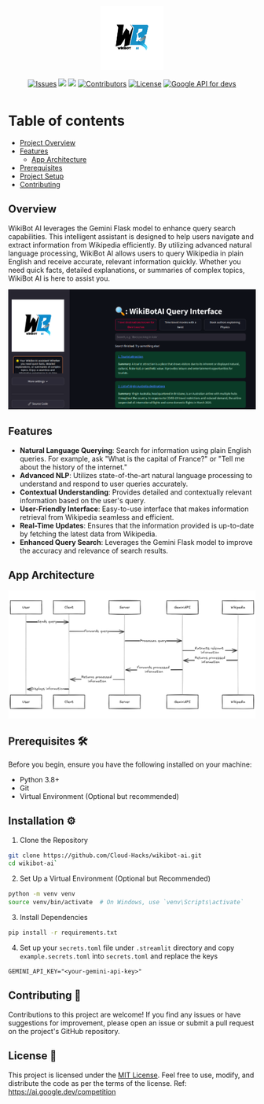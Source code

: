 <p align="center">
<img src="https://raw.githubusercontent.com/Cloud-Hacks/wikibot-ai/main/src/assets/wikibot.png" height="130" alt="WikiBotAI" />
</p>

<p align="center" style="margin-bottom: 50px">
<a href="https://github.com/Cloud-Hacks/wikibot-ai/issues">
        <img src="https://img.shields.io/github/issues/Cloud-Hacks/wikibot-ai" alt="Issues"></a>
    <a href="https://github.com/Cloud-Hacks/wikibot-ai/network/members" alt="Forks">
        <img src="https://img.shields.io/github/forks/Cloud-Hacks/wikibot-ai" /></a>
    <a href="https://github.com/Cloud-Hacks/wikibot-ai/stargazers" alt="Stars">
        <img src="https://img.shields.io/github/stars/Cloud-Hacks/wikibot-ai" /></a>
    <a href="https://github.com/Cloud-Hacks/wikibot-ai/graphs/contributors">
        <img src="https://img.shields.io/github/contributors/Cloud-Hacks/wikibot-ai"
            alt="Contributors"></a>
    <a href="https://github.com/Cloud-Hacks/wikibot-ai/blob/main/LICENSE">
        <img src="https://img.shields.io/github/license/Cloud-Hacks/wikibot-ai"
        alt="License"></a>
    <a href="https://ai.google.dev/">
        <img src="https://img.shields.io/badge/-geminiai-navy"
            alt="Google API for devs"/></a>
</p>

# Table of contents

<!--ts-->
   * [Project Overview](#Overview)
   * [Features](#Features)
      * [App Architecture](#App-Architecture)
   * [Prerequisites](#Prerequisites)
   * [Project Setup](#Installation)
   * [Contributing](#Contributing)
<!--te-->


## Overview  
WikiBot AI leverages the Gemini Flask model to enhance query search capabilities. This intelligent assistant is designed to help users navigate and extract information from Wikipedia efficiently. By utilizing advanced natural language processing, WikiBot AI allows users to query Wikipedia in plain English and receive accurate, relevant information quickly. Whether you need quick facts, detailed explanations, or summaries of complex topics, WikiBot AI is here to assist you.

![alt text](src/assets/app-ui.png)

## Features 
- **Natural Language Querying**: Search for information using plain English queries. For example, ask "What is the capital of France?" or "Tell me about the history of the internet."
- **Advanced NLP**: Utilizes state-of-the-art natural language processing to understand and respond to user queries accurately.
- **Contextual Understanding**: Provides detailed and contextually relevant information based on the user's query.
- **User-Friendly Interface**: Easy-to-use interface that makes information retrieval from Wikipedia seamless and efficient.
- **Real-Time Updates**: Ensures that the information provided is up-to-date by fetching the latest data from Wikipedia.
- **Enhanced Query Search**: Leverages the Gemini Flask model to improve the accuracy and relevance of search results.

## App Architecture

![app workflow](src/assets/app-arch.png)


## Prerequisites 🛠️
Before you begin, ensure you have the following installed on your machine:  
- Python 3.8+
- Git
- Virtual Environment (Optional but recommended)  
   
## Installation ⚙️
1. Clone the Repository  
```bash
git clone https://github.com/Cloud-Hacks/wikibot-ai.git  
cd wikibot-ai`
```
2. Set Up a Virtual Environment (Optional but Recommended)  
```bash
python -m venv venv  
source venv/bin/activate  # On Windows, use `venv\Scripts\activate`
```
3. Install Dependencies  
```bash
pip install -r requirements.txt
```
4. Set up your `secrets.toml` file under `.streamlit` directory and copy `example.secrets.toml` into `secrets.toml` and replace the keys
```
GEMINI_API_KEY="<your-gemini-api-key>"
```

## Contributing 🤝
Contributions to this project are welcome! If you find any issues or have suggestions for improvement, please open an issue or submit a pull request on the project's GitHub repository.

## License 📝
This project is licensed under the [MIT License](https://github.com/Cloud-Hacks/wikibot-ai/main/LICENSE). Feel free to use, modify, and distribute the code as per the terms of the license.
Ref: https://ai.google.dev/competition

